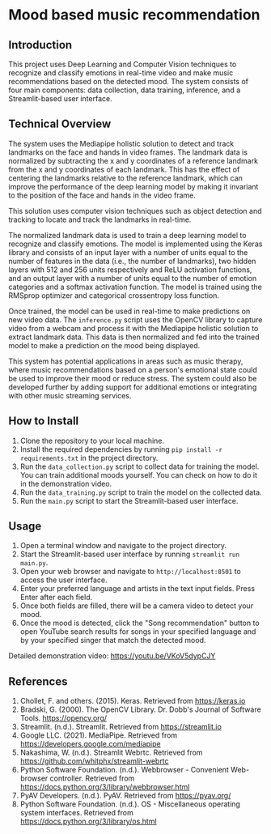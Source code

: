 # Mood based music recommendation

## Introduction

This project uses Deep Learning and Computer Vision techniques to recognize and classify emotions in real-time video and make music recommendations based on the detected mood. The system consists of four main components: data collection, data training, inference, and a Streamlit-based user interface.

## Technical Overview

The system uses the Mediapipe holistic solution to detect and track landmarks on the face and hands in video frames. The landmark data is normalized by subtracting the x and y coordinates of a reference landmark from the x and y coordinates of each landmark. This has the effect of centering the landmarks relative to the reference landmark, which can improve the performance of the deep learning model by making it invariant to the position of the face and hands in the video frame. 

This solution uses computer vision techniques such as object detection and tracking to locate and track the landmarks in real-time.

The normalized landmark data is used to train a deep learning model to recognize and classify emotions. The model is implemented using the Keras library and consists of an input layer with a number of units equal to the number of features in the data (i.e., the number of landmarks), two hidden layers with 512 and 256 units respectively and ReLU activation functions, and an output layer with a number of units equal to the number of emotion categories and a softmax activation function. The model is trained using the RMSprop optimizer and categorical crossentropy loss function.

Once trained, the model can be used in real-time to make predictions on new video data. The `inference.py` script uses the OpenCV library to capture video from a webcam and process it with the Mediapipe holistic solution to extract landmark data. This data is then normalized and fed into the trained model to make a prediction on the mood being displayed.

This system has potential applications in areas such as music therapy, where music recommendations based on a person's emotional state could be used to improve their mood or reduce stress. The system could also be developed further by adding support for additional emotions or integrating with other music streaming services.

## How to Install

1. Clone the repository to your local machine.
2. Install the required dependencies by running `pip install -r requirements.txt` in the project directory.
3. Run the `data_collection.py` script to collect data for training the model. You can train additional moods yourself. You can check on how to do it in the demonstration video.
4. Run the `data_training.py` script to train the model on the collected data.
5. Run the `main.py` script to start the Streamlit-based user interface.

## Usage

1. Open a terminal window and navigate to the project directory.
2. Start the Streamlit-based user interface by running `streamlit run main.py`.
3. Open your web browser and navigate to `http://localhost:8501` to access the user interface.
4. Enter your preferred language and artists in the text input fields. Press Enter after each field.
5. Once both fields are filled, there will be a camera video to detect your mood.
6. Once the mood is detected, click the "Song recommendation" button to open YouTube search results for songs in your specified language and by your specified singer that match the detected mood.


Detailed demonstration video: https://youtu.be/VKoV5dypCJY 


## References
1. Chollet, F. and others. (2015). Keras. Retrieved from https://keras.io
2. Bradski, G. (2000). The OpenCV Library. Dr. Dobb's Journal of Software Tools. https://opencv.org/ 
3. Streamlit. (n.d.). Streamlit. Retrieved from https://streamlit.io
4. Google LLC. (2021). MediaPipe. Retrieved from https://developers.google.com/mediapipe 
5. Nakashima, W. (n.d.). Streamlit Webrtc. Retrieved from https://github.com/whitphx/streamlit-webrtc
6. Python Software Foundation. (n.d.). Webbrowser - Convenient Web-browser controller. Retrieved from https://docs.python.org/3/library/webbrowser.html
7. PyAV Developers. (n.d.). PyAV. Retrieved from https://pyav.org/
8. Python Software Foundation. (n.d.). OS - Miscellaneous operating system interfaces. Retrieved from https://docs.python.org/3/library/os.html
